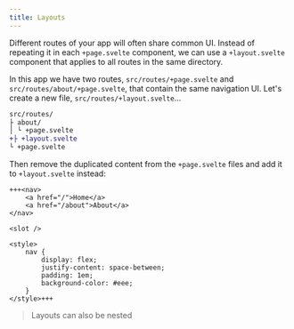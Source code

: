 ```yaml
---
title: Layouts
---
```


Different routes of your app will often share common UI. Instead of repeating it in each `+page.svelte` component, we can use a `+layout.svelte` component that applies to all routes in the same directory.

In this app we have two routes, `src/routes/+page.svelte` and `src/routes/about/+page.svelte`, that contain the same navigation UI. Let's create a new file, `src/routes/+layout.svelte`...

```diff
src/routes/
├ about/
│ └ +page.svelte
+├ +layout.svelte
└ +page.svelte
```

Then remove the duplicated content from the `+page.svelte` files and add it to `+layout.svelte` instead:

```svelte
+++<nav>
	<a href="/">Home</a>
	<a href="/about">About</a>
</nav>

<slot />

<style>
	nav {
		display: flex;
		justify-content: space-between;
		padding: 1em;
		background-color: #eee;
	}
</style>+++
```

> Layouts can also be nested
